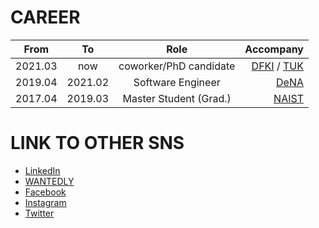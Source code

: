 # CAREER
| From    | To      | Role                   | Accompany                                                        | 
| ------- |:-------:|:----------------------:| ----------------------------------------------------------------:|
| 2021.03 | now     | coworker/PhD candidate |[DFKI](https://www.dfki.de/web/) / [TUK](https://www.uni-kl.de/)  |
| 2019.04 | 2021.02 | Software Engineer      |[DeNA](https://dena.com/jp/)                                      |
| 2017.04 | 2019.03 | Master Student (Grad.) |[NAIST](http://www.naist.jp/en/)                                  |

# LINK TO OTHER SNS
- [LinkedIn](https://www.linkedin.com/in/ko-watanabe-linked94/)
- [WANTEDLY](https://www.wantedly.com/users/35987353)
- [Facebook](https://www.facebook.com/ko.watanabe.fb/)
- [Instagram](https://www.instagram.com/ko_watanabe_ig)
- [Twitter](https://twitter.com/ko_watanabe_jp)